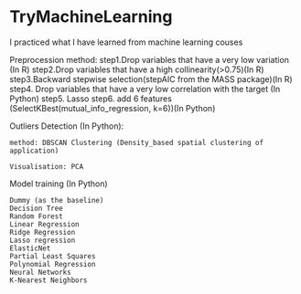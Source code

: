 # TryMachineLearning
I practiced what I have learned from machine learning couses 



Preprocession method: 
	step1.Drop variables that have a very low variation (In R)
	step2.Drop variables that have a high collinearity(>0.75)(In R)
	step3.Backward stepwise selection(stepAIC from the MASS package)(In R)
	step4. Drop variables that have a very low correlation with the target				(In Python)
	step5. Lasso 
	step6. add 6 features (SelectKBest(mutual_info_regression, k=6))(In Python)
	


Outliers Detection (In Python): 

	method: DBSCAN Clustering (Density_based spatial clustering of 		application)

	Visualisation: PCA

Model training (In Python)

	Dummy (as the baseline)
	Decision Tree
	Random Forest
	Linear Regression
	Ridge Regression
	Lasso regression
	ElasticNet
	Partial Least Squares
	Polynomial Regression
	Neural Networks
	K-Nearest Neighbors
